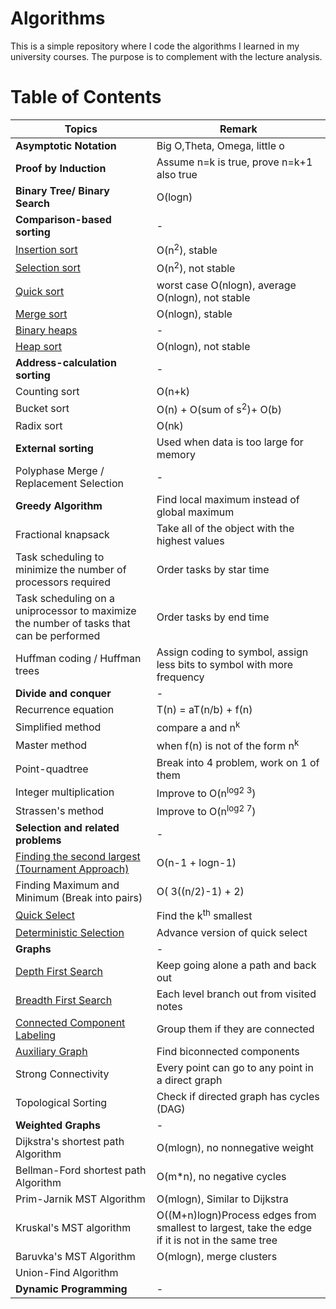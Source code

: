 # Algorithms

This is a simple repository where I code the algorithms I learned in my university courses. The purpose is to complement with the lecture analysis.


# Table of Contents

Topics                         |  Remark
--------------------------- |  ---------------------------
**Asymptotic Notation** | Big O,Theta, Omega, little o
**Proof by Induction**  | Assume n=k is true, prove n=k+1 also true
**Binary Tree/ Binary Search**  | O(logn)
**Comparison-based sorting** | -
[Insertion sort](https://github.com/yatw/Algorithms/blob/master/SelectionSort.py)  | O(n<sup>2</sup>), stable
[Selection sort](https://github.com/yatw/Algorithms/blob/master/SelectionSort.py)  | O(n<sup>2</sup>), not stable
[Quick sort](https://github.com/yatw/Algorithms/blob/master/QuickSelect.py)  | worst case O(nlogn), average O(nlogn), not stable
[Merge sort](https://github.com/yatw/Algorithms/blob/master/MergeSort.py)  |  O(nlogn), stable
[Binary heaps](https://github.com/yatw/Algorithms/blob/master/BinaryHeap.py)  | -
[Heap sort](https://github.com/yatw/Algorithms/blob/master/HeapSort.py)   | O(nlogn), not stable
**Address-calculation sorting**  | -
Counting sort | O(n+k)
Bucket sort | O(n) + O(sum of s<sup>2</sup>)+ O(b)
Radix sort | O(nk)
**External sorting** | Used when data is too large for memory
Polyphase Merge / Replacement Selection| -
**Greedy Algorithm**  | Find local maximum instead of global maximum
Fractional knapsack| Take all of the object with the highest values
Task scheduling to minimize the number of processors required| Order tasks by star time
Task scheduling on a uniprocessor to maximize the number of tasks that can be performed | Order tasks by end time
Huffman coding / Huffman trees | Assign coding to symbol, assign less bits to symbol with more frequency
**Divide and conquer**  | - 
Recurrence equation | T(n) = aT(n/b) + f(n)
Simplified method | compare a and n<sup>k</sup>
Master method | when f(n) is not of the form n<sup>k</sup>
Point-quadtree | Break into 4 problem, work on 1 of them
Integer multiplication | Improve to O(n<sup>log2 3</sup>)
Strassen's method | Improve to O(n<sup>log2 7</sup>)
**Selection and related problems**  | -
[Finding the second largest (Tournament Approach)](https://github.com/yatw/Algorithms/blob/master/Tournament.py)  | O(n-1 + logn-1)
Finding Maximum and Minimum (Break into pairs) | O( 3((n/2)-1) + 2)
[Quick Select](https://github.com/yatw/Algorithms/blob/master/QuickSelect.py) | Find the k<sup>th</sup> smallest
[Deterministic Selection](https://github.com/yatw/Algorithms/blob/master/DeterministicSelection.py)| Advance version of quick select
**Graphs** | -
[Depth First Search](https://github.com/yatw/Algorithms/blob/master/DepthFirstSearch.py) | Keep going alone a path and back out
[Breadth First Search](https://github.com/yatw/Algorithms/blob/master/BreadthFirstSearch.py) | Each level branch out from visited notes
[Connected Component Labeling](https://github.com/yatw/Algorithms/blob/master/ConnectedComponentLabeling.py) | Group them if they are connected
[Auxiliary Graph](https://github.com/yatw/Algorithms/blob/master/BiconnectedComponentAlgorithm.py) | Find biconnected components
Strong Connectivity | Every point can go to any point in a direct graph
Topological Sorting | Check if directed graph has cycles (DAG)
**Weighted Graphs**| -
Dijkstra's shortest path Algorithm | O(mlogn), no nonnegative weight
Bellman-Ford shortest path Algorithm | O(m*n), no negative cycles
Prim-Jarnik MST Algorithm |  O(mlogn), Similar to Dijkstra
Kruskal's MST algorithm | O((M+n)logn)Process edges from smallest to largest, take the edge if it is not in the same tree
Baruvka's MST Algorithm | O(mlogn), merge clusters
Union-Find Algorithm | 
**Dynamic Programming** | -|-

